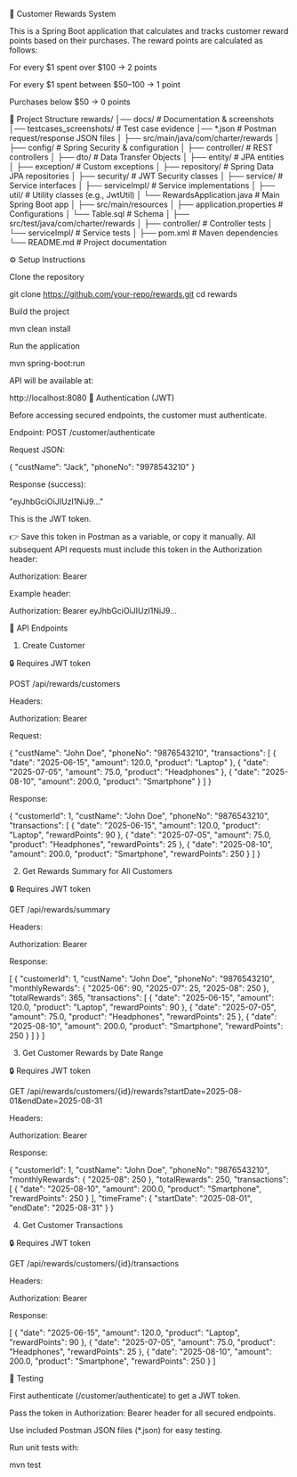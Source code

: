 🎁 Customer Rewards System

This is a Spring Boot application that calculates and tracks customer reward points based on their purchases.
The reward points are calculated as follows:

For every $1 spent over $100 → 2 points

For every $1 spent between $50–100 → 1 point

Purchases below $50 → 0 points

🚀 Project Structure
rewards/
│── docs/                          # Documentation & screenshots
│── testcases_screenshots/         # Test case evidence
│── *.json                         # Postman request/response JSON files
│
├── src/main/java/com/charter/rewards
│   ├── config/                     # Spring Security & configuration
│   ├── controller/                 # REST controllers
│   ├── dto/                        # Data Transfer Objects
│   ├── entity/                     # JPA entities
│   ├── exception/                  # Custom exceptions
│   ├── repository/                 # Spring Data JPA repositories
│   ├── security/                   # JWT Security classes
│   ├── service/                    # Service interfaces
│   ├── serviceImpl/                # Service implementations
│   ├── util/                       # Utility classes (e.g., JwtUtil)
│   └── RewardsApplication.java     # Main Spring Boot app
│
├── src/main/resources
│   ├── application.properties      # Configurations
│   └── Table.sql                   # Schema
│
├── src/test/java/com/charter/rewards
│   ├── controller/                 # Controller tests
│   └── serviceImpl/                # Service tests
│
├── pom.xml                         # Maven dependencies
└── README.md                       # Project documentation

⚙️ Setup Instructions

Clone the repository

git clone https://github.com/your-repo/rewards.git
cd rewards


Build the project

mvn clean install


Run the application

mvn spring-boot:run


API will be available at:

http://localhost:8080
🔑 Authentication (JWT)

Before accessing secured endpoints, the customer must authenticate.

Endpoint:
POST /customer/authenticate

Request JSON:

{
  "custName": "Jack",
  "phoneNo": "9978543210"
}


Response (success):

"eyJhbGciOiJIUzI1NiJ9..."


This is the JWT token.

👉 Save this token in Postman as a variable, or copy it manually.
All subsequent API requests must include this token in the Authorization header:

Authorization: Bearer <jwt-token>


Example header:

Authorization: Bearer eyJhbGciOiJIUzI1NiJ9...

📌 API Endpoints
1. Create Customer

🔒 Requires JWT token

POST /api/rewards/customers

Headers:

Authorization: Bearer <jwt-token>


Request:

{
  "custName": "John Doe",
  "phoneNo": "9876543210",
  "transactions": [
    {
      "date": "2025-06-15",
      "amount": 120.0,
      "product": "Laptop"
    },
    {
      "date": "2025-07-05",
      "amount": 75.0,
      "product": "Headphones"
    },
    {
      "date": "2025-08-10",
      "amount": 200.0,
      "product": "Smartphone"
    }
  ]
}


Response:

{
  "customerId": 1,
  "custName": "John Doe",
  "phoneNo": "9876543210",
  "transactions": [
    {
      "date": "2025-06-15",
      "amount": 120.0,
      "product": "Laptop",
      "rewardPoints": 90
    },
    {
      "date": "2025-07-05",
      "amount": 75.0,
      "product": "Headphones",
      "rewardPoints": 25
    },
    {
      "date": "2025-08-10",
      "amount": 200.0,
      "product": "Smartphone",
      "rewardPoints": 250
    }
  ]
}

2. Get Rewards Summary for All Customers

🔒 Requires JWT token

GET /api/rewards/summary

Headers:

Authorization: Bearer <jwt-token>


Response:

[
  {
    "customerId": 1,
    "custName": "John Doe",
    "phoneNo": "9876543210",
    "monthlyRewards": {
      "2025-06": 90,
      "2025-07": 25,
      "2025-08": 250
    },
    "totalRewards": 365,
    "transactions": [
      {
        "date": "2025-06-15",
        "amount": 120.0,
        "product": "Laptop",
        "rewardPoints": 90
      },
      {
        "date": "2025-07-05",
        "amount": 75.0,
        "product": "Headphones",
        "rewardPoints": 25
      },
      {
        "date": "2025-08-10",
        "amount": 200.0,
        "product": "Smartphone",
        "rewardPoints": 250
      }
    ]
  }
]

3. Get Customer Rewards by Date Range

🔒 Requires JWT token

GET /api/rewards/customers/{id}/rewards?startDate=2025-08-01&endDate=2025-08-31

Headers:

Authorization: Bearer <jwt-token>


Response:

{
  "customerId": 1,
  "custName": "John Doe",
  "phoneNo": "9876543210",
  "monthlyRewards": {
    "2025-08": 250
  },
  "totalRewards": 250,
  "transactions": [
    {
      "date": "2025-08-10",
      "amount": 200.0,
      "product": "Smartphone",
      "rewardPoints": 250
    }
  ],
  "timeFrame": {
    "startDate": "2025-08-01",
    "endDate": "2025-08-31"
  }
}

4. Get Customer Transactions

🔒 Requires JWT token

GET /api/rewards/customers/{id}/transactions

Headers:

Authorization: Bearer <jwt-token>


Response:

[
  {
    "date": "2025-06-15",
    "amount": 120.0,
    "product": "Laptop",
    "rewardPoints": 90
  },
  {
    "date": "2025-07-05",
    "amount": 75.0,
    "product": "Headphones",
    "rewardPoints": 25
  },
  {
    "date": "2025-08-10",
    "amount": 200.0,
    "product": "Smartphone",
    "rewardPoints": 250
  }
]

🧪 Testing

First authenticate (/customer/authenticate) to get a JWT token.

Pass the token in Authorization: Bearer <token> header for all secured endpoints.

Use included Postman JSON files (*.json) for easy testing.

Run unit tests with:

mvn test
